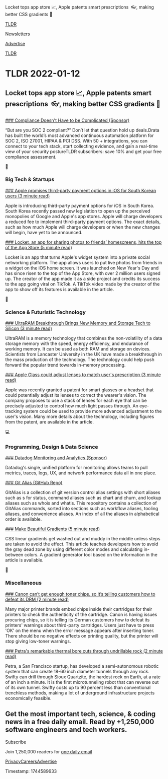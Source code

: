 Locket tops app store 📈, Apple patents smart prescriptions  👓, making better CSS gradients 🌈

[TLDR](/)

[Newsletters](/newsletters)

[Advertise](https://advertise.tldr.tech/)

[TLDR](/)

# TLDR 2022-01-12

## Locket tops app store 📈, Apple patents smart prescriptions  👓, making better CSS gradients 🌈

### 

[### Compliance Doesn't Have to be Complicated (Sponsor)](https://drata.com/tldr?utm_source=tldr&utm_medium=newsletter&utm_campaign=br_jan)

“But are you SOC 2 compliant?” Don’t let that question hold up deals.Drata has built the world’s most advanced continuous automation platform for SOC 2, ISO 27001, HIPAA & PCI DSS. With 50 + integrations, you can connect to your tech stack, start collecting evidence, and gain a real-time view of your security postureTLDR subscribers: save 10% and get your free compliance assessment.

📱

### Big Tech & Startups

[### Apple promises third-party payment options in iOS for South Korean users (3 minute read)](https://www.theverge.com/2022/1/11/22877952/apple-third-party-payments-app-store-south-korea?scrolla=5eb6d68b7fedc32c19ef33b4?utm_source=tldrnewsletter)

Apple is introducing third-party payment options for iOS in South Korea. South Korea recently passed new legislation to open up the perceived monopolies of Google and Apple's app stores. Apple will charge developers a reduced fee to implement third-party payment options. The exact details, such as how much Apple will charge developers or when the new changes will begin, have yet to be announced.

[### Locket, an app for sharing photos to friends’ homescreens, hits the top of the App Store (5 minute read)](https://techcrunch.com/2022/01/11/locket-an-app-for-sharing-photos-to-friends-homescreens-hits-the-top-of-the-app-store/?utm_source=tldrnewsletter)

Locket is an app that turns Apple's widget system into a private social networking platform. The app allows users to put live photos from friends in a widget on the iOS home screen. It was launched on New Year's Day and has since risen to the top of the App Store, with over 2 million users signed up. The creator of the app made it as a side project and credits its success to the app going viral on TikTok. A TikTok video made by the creator of the app to show off its features is available in the article.

🚀

### Science & Futuristic Technology

[### UltraRAM Breakthrough Brings New Memory and Storage Tech to Silicon (3 minute read)](https://www.tomshardware.com/news/ultraram-implemented-in-silicon-for-first-time?utm_source=tldrnewsletter)

UltraRAM is a memory technology that combines the non-volatility of a data storage memory with the speed, energy efficiency, and endurance of working memory. It can be used as both RAM and storage on devices. Scientists from Lancaster University in the UK have made a breakthrough in the mass production of the technology. The technology could help push forward the popular trend towards in-memory processing.

[### Apple Glass could adjust lenses to match user's prescription (3 minute read)](https://appleinsider.com/articles/22/01/11/apple-glass-could-adjust-lenses-to-match-users-prescription?utm_source=tldrnewsletter)

Apple was recently granted a patent for smart glasses or a headset that could potentially adjust its lenses to correct the wearer's vision. The company proposes to use a stack of lenses for each eye that can be precisely adjusted to control how much light passes through. An eye-tracking system could be used to provide more advanced adjustment to the user's vision. Many more details about the technology, including figures from the patent, are available in the article.

💻

### Programming, Design & Data Science

[### Datadog Monitoring and Analytics (Sponsor)](https://www.datadoghq.com/dg/monitor/ts/lpg/?utm_source=advertisement&utm_medium=newsletter&utm_campaign=dg-tldrnewsletter-coreplatform-ww-tshirt)

Datadog's single, unified platform for monitoring allows teams to pull metrics, traces, logs, UX, and network performance data all in one place.

[### Git Alias (GitHub Repo)](https://github.com/gitalias/gitalias?utm_source=tldrnewsletter)

GitAlias is a collection of git version control alias settings with short aliases such as s for status, command aliases such as chart and churn, and lookup aliases such as whois and whatis. This repository contains a collection of GitAlias commands, sorted into sections such as workflow aliases, tooling aliases, and convenience aliases. An index of all the aliases in alphabetical order is available.

[### Make Beautiful Gradients (5 minute read)](https://www.joshwcomeau.com/css/make-beautiful-gradients/?utm_source=tldrnewsletter)

CSS linear gradients get washed out and muddy in the middle unless steps are taken to avoid the effect. This article teaches developers how to avoid the gray dead zone by using different color modes and calculating in-between colors. A gradient generator tool based on the information in the article is available.

🎁

### Miscellaneous

[### Canon can’t get enough toner chips, so it’s telling customers how to defeat its DRM (2 minute read)](https://arstechnica.com/tech-policy/2022/01/chip-shortage-has-canon-telling-customers-how-to-skirt-its-printer-toner-drm/?utm_source=tldrnewsletter)

Many major printer brands embed chips inside their cartridges for their printers to check the authenticity of the cartridge. Canon is having issues procuring chips, so it is telling its German customers how to defeat its printers' warnings about third-party cartridges. Users just have to press 'OK' on the menu when the error message appears after inserting toner. There should be no negative effects on printing quality, but the printer will stop giving low-toner warnings.

[### Petra's remarkable thermal bore cuts through undrillable rock (2 minute read)](https://newatlas.com/technology/petra-thermal-drill-robot/?utm_source=tldrnewsletter)

Petra, a San Francisco startup, has developed a semi-autonomous robotic system that can create 18-60 inch diameter tunnels through any rock. Swifty can drill through Sioux Quartzite, the hardest rock on Earth, at a rate of an inch a minute. It is the first microtunneling robot that can reverse out of its own tunnel. Swifty costs up to 90 percent less than conventional trenchless methods, making a lot of underground infrastructure projects economically feasible.

## Get the most important tech, science, & coding news in a free daily email. Read by +1,250,000 software engineers and tech workers.

Subscribe

Join 1,250,000 readers for [one daily email](/api/latest/tech)

[Privacy](/privacy)[Careers](https://jobs.ashbyhq.com/tldr.tech)[Advertise](/tech/advertise)

Timestamp: 1744589633
